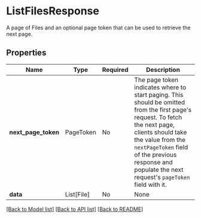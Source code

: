 # ListFilesResponse

A page of Files and an optional page token that can be used to retrieve the next page.

## Properties
| Name | Type | Required | Description |
| ------------ | ------------- | ------------- | ------------- |
**next_page_token** | PageToken | No | The page token indicates where to start paging. This should be omitted from the first page's request. To fetch the next page, clients should take the value from the `nextPageToken` field of the previous response and populate the next request's `pageToken` field with it.  |
**data** | List[File] | No | None |


[[Back to Model list]](../../README.md#documentation-for-models) [[Back to API list]](../../README.md#documentation-for-api-endpoints) [[Back to README]](../../README.md)
